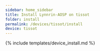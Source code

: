 ```yaml
---
sidebar: home_sidebar
title: Install Lynnrin-AOSP on tissot
folder: install
permalink: /devices/tissot/install
device: tissot
---
```

{% include templates/device_install.md %}
